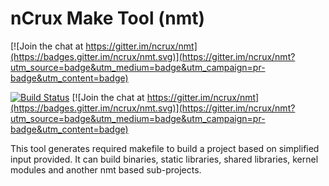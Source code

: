 # nCrux Make Tool (nmt)

[![Join the chat at https://gitter.im/ncrux/nmt](https://badges.gitter.im/ncrux/nmt.svg)](https://gitter.im/ncrux/nmt?utm_source=badge&utm_medium=badge&utm_campaign=pr-badge&utm_content=badge)

[![Build Status](https://api.travis-ci.org/ncrux/nmt.svg?branch=master)](https://travis-ci.org/ncrux/nmt) [![Join the chat at https://gitter.im/ncrux/nmt](https://badges.gitter.im/ncrux/nmt.svg)](https://gitter.im/ncrux/nmt?utm_source=badge&utm_medium=badge&utm_campaign=pr-badge&utm_content=badge)

This tool generates required makefile to build a project based on simplified input provided. It can build binaries, static libraries, shared libraries, kernel modules and another nmt based sub-projects.


